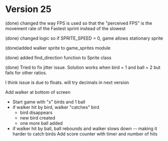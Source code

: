 # Version 25

(done) changed the way FPS is used so that the "perceived FPS" is the movement rate of the Fastest sprint instead of the slowest

(done) changed logic so if SPRITE_SPEED = 0, game allows stationary sprite

(done)added walker sprite to game_sprites module

(done) added find_direction function to Sprite class

(done) Tried to fix jitter issue.
Solution works when bird = 1 and ball = 2 but fails for other ratios.

I think issue is due to floats. will try decimals in next version


Add walker at bottom of screen
  - Start game with "x" birds and 1 ball
  - if walker hit by bird, walker "catches" bird
    - bird disappears
    - new bird created
    - one more ball added
  - if walker hit by ball, ball rebounds and walker slows down -- making it harder to catch birds
Add score counter with timer and number of hits
